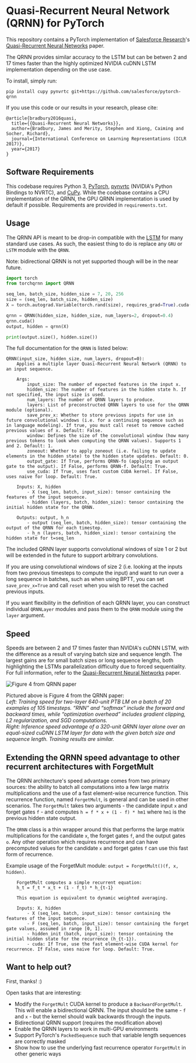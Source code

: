 # Quasi-Recurrent Neural Network (QRNN) for PyTorch

This repository contains a PyTorch implementation of [Salesforce Research](https://einstein.ai/)'s [Quasi-Recurrent Neural Networks](https://arxiv.org/abs/1611.01576) paper.

The QRNN provides similar accuracy to the LSTM but can be betwen 2 and 17 times faster than the highly optimized NVIDIA cuDNN LSTM implementation depending on the use case.

To install, simply run:

`pip install cupy pynvrtc git+https://github.com/salesforce/pytorch-qrnn`

If you use this code or our results in your research, please cite:

```
@article{bradbury2016quasi,
  title={{Quasi-Recurrent Neural Networks}},
  author={Bradbury, James and Merity, Stephen and Xiong, Caiming and Socher, Richard},
  journal={International Conference on Learning Representations (ICLR 2017)},
  year={2017}
}
```

## Software Requirements

This codebase requires Python 3, [PyTorch](http://pytorch.org/), [pynvrtc](https://github.com/NVIDIA/pynvrtc) (NVIDIA's Python Bindings to NVRTC), and [CuPy](https://cupy.chainer.org/).
While the codebase contains a CPU implementation of the QRNN, the GPU QRNN implementation is used by default if possible.
Requirements are provided in `requirements.txt`.

## Usage

The QRNN API is meant to be drop-in compatible with the [LSTM](http://pytorch.org/docs/master/_modules/torch/nn/modules/rnn.html#LSTM) for many standard use cases.
As such, the easiest thing to do is replace any `GRU` or `LSTM` module with the `QRNN`.

Note: bidirectional QRNN is not yet supported though will be in the near future.

```python
import torch
from torchqrnn import QRNN

seq_len, batch_size, hidden_size = 7, 20, 256
size = (seq_len, batch_size, hidden_size)
X = torch.autograd.Variable(torch.rand(size), requires_grad=True).cuda()

qrnn = QRNN(hidden_size, hidden_size, num_layers=2, dropout=0.4)
qrnn.cuda()
output, hidden = qrnn(X)

print(output.size(), hidden.size())
```

The full documentation for the `QRNN` is listed below:

```
QRNN(input_size, hidden_size, num_layers, dropout=0):
    Applies a multiple layer Quasi-Recurrent Neural Network (QRNN) to an input sequence.

    Args:
        input_size: The number of expected features in the input x.
        hidden_size: The number of features in the hidden state h. If not specified, the input size is used.
        num_layers: The number of QRNN layers to produce.
        layers: List of preconstructed QRNN layers to use for the QRNN module (optional).
        save_prev_x: Whether to store previous inputs for use in future convolutional windows (i.e. for a continuing sequence such as in language modeling). If true, you must call reset to remove cached previous values of x. Default: False.
        window: Defines the size of the convolutional window (how many previous tokens to look when computing the QRNN values). Supports 1 and 2. Default: 1.
        zoneout: Whether to apply zoneout (i.e. failing to update elements in the hidden state) to the hidden state updates. Default: 0.
        output_gate: If True, performs QRNN-fo (applying an output gate to the output). If False, performs QRNN-f. Default: True.
        use_cuda: If True, uses fast custom CUDA kernel. If False, uses naive for loop. Default: True.

    Inputs: X, hidden
        - X (seq_len, batch, input_size): tensor containing the features of the input sequence.
        - hidden (layers, batch, hidden_size): tensor containing the initial hidden state for the QRNN.

    Outputs: output, h_n
        - output (seq_len, batch, hidden_size): tensor containing the output of the QRNN for each timestep.
        - h_n (layers, batch, hidden_size): tensor containing the hidden state for t=seq_len
```

The included QRNN layer supports convolutional windows of size 1 or 2 but will be extended in the future to support arbitrary convolutions.

If you are using convolutional windows of size 2 (i.e. looking at the inputs from two previous timesteps to compute the input) and want to run over a long sequence in batches, such as when using BPTT, you can set `save_prev_x=True` and call `reset` when you wish to reset the cached previous inputs.
 
If you want flexibility in the definition of each QRNN layer, you can construct individual `QRNNLayer` modules and pass them to the `QRNN` module using the `layer` argument.

## Speed

Speeds are between 2 and 17 times faster than NVIDIA's cuDNN LSTM, with the difference as a result of varying batch size and sequence length.
The largest gains are for small batch sizes or long sequence lengths, both highlighting the LSTMs parallelization difficulty due to forced sequentiality.
For full information, refer to the [Quasi-Recurrent Neural Networks](https://arxiv.org/abs/1611.01576) paper.

![Figure 4 from QRNN paper](images/qrnn_speed.png)

Pictured above is Figure 4 from the QRNN paper:  
*Left: Training speed for two-layer 640-unit PTB LM on a batch of 20 examples of 105 timesteps. “RNN” and “softmax” include the forward and backward times, while “optimization overhead” includes gradient clipping, L2 regularization, and SGD computations.  
Right: Inference speed advantage of a 320-unit QRNN layer alone over an equal-sized cuDNN LSTM layer for data with the given batch size and sequence length. Training results are similar.*

## Extending the QRNN speed advantage to other recurrent architectures with ForgetMult

The QRNN architecture's speed advantage comes from two primary sources: the ability to batch all computations into a few large matrix multiplications and the use of a fast element-wise recurrence function.
This recurrence function, named `ForgetMult`, is general and can be used in other scenarios.
The `ForgetMult` takes two arguments - the candidate input `x` and forget gates `f` - and computes `h = f * x + (1 - f) * hm1` where `hm1` is the previous hidden state output.

The `QRNN` class is a thin wrapper around this that performs the large matrix multiplications for the candidate `x`, the forget gates `f`, and the output gates `o`.
Any other operation which requires recurrence and can have precomputed values for the candidate `x` and forget gates `f` can use this fast form of recurrence.

Example usage of the ForgetMult module: `output = ForgetMult()(f, x, hidden)`.

```
    ForgetMult computes a simple recurrent equation:
    h_t = f_t * x_t + (1 - f_t) * h_{t-1}

    This equation is equivalent to dynamic weighted averaging.

    Inputs: X, hidden
        - X (seq_len, batch, input_size): tensor containing the features of the input sequence.
        - F (seq_len, batch, input_size): tensor containing the forget gate values, assumed in range [0, 1].
        - hidden_init (batch, input_size): tensor containing the initial hidden state for the recurrence (h_{t-1}).
        - cuda: If True, use the fast element-wise CUDA kernel for recurrence. If False, uses naive for loop. Default: True.
```
## Want to help out?

First, thanks! :)

Open tasks that are interesting:

+ Modify the `ForgetMult` CUDA kernel to produce a `BackwardForgetMult`. This will enable a bidirectional QRNN. The input should be the same - `f` and `x` - but the kernel should walk backwards through the inputs.
+ Bidirectional QRNN support (requires the modification above)
+ Enable the QRNN layers to work in multi-GPU environments
+ Support PyTorch's `PackedSequence` such that variable length sequences are correctly masked
+ Show how to use the underlying fast recurrence operator `ForgetMult` in other generic ways
